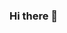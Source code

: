 ### Hi there 👋

<!--
**clirimaga/clirimaga** is a ✨ _special_ ✨ repository because its `README.md` (this file) appears on your GitHub profile.

Here are some ideas to get you started:

- 🔭 I’m currently working on self improvement...
- 🌱 I’m currently learning web/app development...
- ⚡ Fun fact about me: I'm a big foodie...
-->
